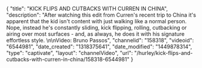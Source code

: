 {
    "title": "KICK FLIPS AND CUTBACKS WITH CURREN IN CHINA",
    "description": "After watching this edit from Curren's recent trip to China it's apparent that the kid isn't content with just walking like a normal person. Nope, instead he's constantly sliding, kick flipping, rolling, cutbacking or airing over most surfaces - and, as always, he does it with his signature effortless style. \n\nVideo: Bruno Passos",
    "channelid": "158318",
    "videoid": "6544981",
    "date_created": "1318375641",
    "date_modified": "1449878314",
    "type": "captivate",
    "layout": "channelVideo",
    "url": "\/hurley\/kick-flips-and-cutbacks-with-curren-in-china\/158318-6544981"
}